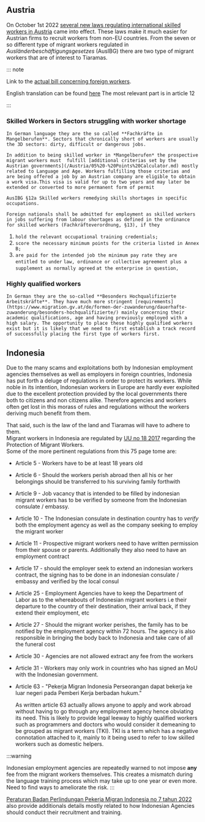 ## Austria

On October 1st 2022 [several new laws regulating international skilled workers in Austria](https://www.workinaustria.com/blog/gesetzesreform-zur-rot-weiss-rot-karte-co/) came into effect. These laws make it much easier for Austrian firms to recruit workers from non-EU countries. From the seven or so different type of migrant workers regulated in *Ausländerbeschäftigungsgesetzes* (AusIBG) there are two type of migrant workers that are of interest to Tiaramas. 

::: note

Link to the [actual bill concerning foreign workers](https://www.jusline.at/gesetz/auslbg/gesamt).

English translation can be found [here](https://www.migration.gv.at/fileadmin/downloads/gesetzestexte/AuslBG_englisch_1_10_2017.pdf)
The most relevant part is in article 12

:::

### Skilled Workers in Sectors struggling with worker shortage

	In German language they are the so called **Fachkräfte in Mangelberufen**. Sectors that chronically short of workers are usually the 3D sectors: dirty, difficult or dangerous jobs. 
	
	In addition to being skilled worker in *Mangelberufen* the prospective migrant workers must  fulfill [additional criterias set by the Austrian governments](/Austria/05%20-%20Points%20Calculator.md) mostly related to Language and Age. Workers fulfilling those criterias and are being offered a job by an Austrian company are eligible to obtain a work visa.This visa is valid for up to two years and may later be extended or converted to more permanent form of permit 

`AusIBG §12a Skilled workers remedying skills shortages in specific occupations.`

`Foreign nationals shall be admitted for employment as skilled workers in jobs suffering from labour shortages as defined in the ordinance for skilled workers (Fachkräfteverordnung, §13), if they`

1. `hold the relevant occupational training credentials;`
2. `score the necessary minimum points for the criteria listed in Annex B;`
3. `are paid for the intended job the minimum pay rate they are entitled to under`
`law, ordinance or collective agreement plus a supplement as normally agreed`
`at the enterprise in question,`

### Highly qualified workers

	In German they are the so-called **Besonders Hochqualifizierte Arbeitskräfte**. They have much more stringent [requirements](https://www.migration.gv.at/de/formen-der-zuwanderung/dauerhafte-zuwanderung/besonders-hochqualifizierte/) mainly concerning their academic qualifications, age and having previously employed with a high salary. The opportunity to place these highly qualified workers exist but it is likely that we need to first establish a track record of successfully placing the first type of workers first. 


## Indonesia

Due to the many scams and exploitations both by Indonesian employment agencies themselves as well as employers in foreign countries, Indonesia has put forth a deluge of regulations in order to protect its workers. While noble in its intention, Indonesian workers in Europe are hardly ever exploited due to the excellent protection provided by the local governments there both to citizens and non citizens alike. Therefore agencies and workers often get lost in this morass of rules and regulations without the workers deriving much benefit from them.

That said, such is the law of the land and Tiaramas will have to adhere to them.  
Migrant workers in Indonesia are regulated by [UU no 18 2017](https://peraturan.bpk.go.id/Details/64508/uu-no-18-tahun-2017) regarding the Protection of Migrant Workers.  
Some of the more pertinent regulations from this 75 page tome are:

- Article 5 - Workers have to be at least 18 years old 
- Article 6 - Should the workers perish abroad then all his or her belongings should be transferred to his surviving family forthwith
- Article 9 - Job vacancy that is intended to be filled by indonesian migrant workers has to be verified by someone from the Indonesian consulate / embassy. 
- Article 10 - The Indonesian consulate in destination country has to *verify* both the employment agency as well as the company seeking to employ the migrant worker 
- Article 11 - Prospective migrant workers need to have written permission from their spouse or parents. Additionally they also need to have an employment contract
- Article 17 - should the employer seek to extend an indonesian workers contract, the signing has to be done in an indonesian consulate / embassy and verified by the local consul
- Article 25 - Employment Agencies have to keep the Department of Labor as to the whereabouts of Indonesian migrant workers i.e their departure to the country of their destination, their arrival back, if they extend their employment, etc
- Article 27 - Should the migrant worker perishes, the family has to be notified by the employment agency within 72 hours. The agency is also responsible in bringing the body back to Indonesia and take care of all the funeral cost
- Article 30 - Agencies are not allowed extract any fee from the workers
- Article 31 - Workers may only work in countries who has signed an MoU with the Indonesian government.
- Article 63 - "Pekerja Migran Indonesia Perseorangan dapat bekerja ke luar negeri pada Pemberi Kerja berbadan hukum."
  
  As written article 63 actually allows anyone to apply and work abroad without having to go through any employment agency hence obviating its need. This is likely to provide legal leeway to highly qualified workers such as programmers and doctors who would consider it demeaning to be grouped as migrant workers (TKI). TKI is a term which has a negative connotation attached to it, mainly to it being used to refer to low skilled workers such as domestic helpers.

:::warning

Indonesian employment agencies are repeatedly warned to not impose **any** fee from the migrant workers themselves. This creates a mismatch during the language training process which may take up to one year or even more. Need to find ways to ameliorate the risk.
:::

[Peraturan Badan Perlindungan Pekerja Migran Indonesia no 7 tahun 2022](https://peraturan.bpk.go.id/Download/243924/PERBAN_Nomor_7_Tahun_2022.pdf) also provide additionals details mostly related to how Indonesian Agencies should conduct their recruitment and training.

